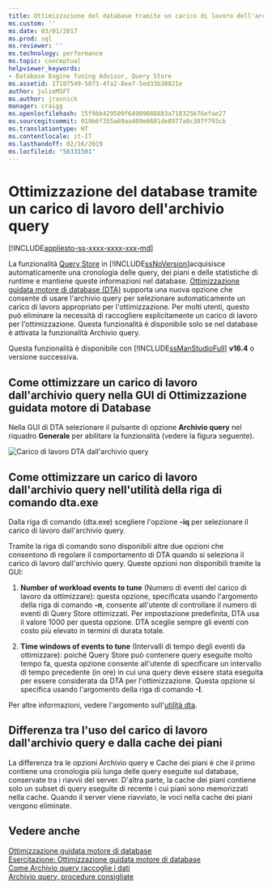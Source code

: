 ```yaml
---
title: Ottimizzazione del database tramite un carico di lavoro dell'archivio query | Microsoft Docs
ms.custom: ''
ms.date: 03/01/2017
ms.prod: sql
ms.reviewer: ''
ms.technology: performance
ms.topic: conceptual
helpviewer_keywords:
- Database Engine Tuning Advisor, Query Store
ms.assetid: 17107549-5073-4fa2-8ee7-5ed33b38821e
author: julieMSFT
ms.author: jrasnick
manager: craigg
ms.openlocfilehash: 15f9bb429509f64909888883a718325b76efae27
ms.sourcegitcommit: 019b6f355a69aa409e6601de8977a8c307f793cb
ms.translationtype: HT
ms.contentlocale: it-IT
ms.lasthandoff: 02/16/2019
ms.locfileid: "56331501"
---
```

# <a name="tuning-database-using-workload-from-query-store"></a>Ottimizzazione del database tramite un carico di lavoro dell'archivio query
[!INCLUDE[appliesto-ss-xxxx-xxxx-xxx-md](../../includes/appliesto-ss-xxxx-xxxx-xxx-md.md)]


La funzionalità [Query Store](../../relational-databases/performance/how-query-store-collects-data.md) in [!INCLUDE[ssNoVersion](../../includes/ssnoversion-md.md)]acquisisce automaticamente una cronologia delle query, dei piani e delle statistiche di runtime e mantiene queste informazioni nel database. [Ottimizzazione guidata motore di database (DTA)](../../relational-databases/performance/database-engine-tuning-advisor.md) supporta una nuova opzione che consente di usare l'archivio query per selezionare automaticamente un carico di lavoro appropriato per l'ottimizzazione. Per molti utenti, questo può eliminare la necessità di raccogliere esplicitamente un carico di lavoro per l'ottimizzazione. Questa funzionalità è disponibile solo se nel database è attivata la funzionalità Archivio query. 
  
Questa funzionalità è disponibile con [!INCLUDE[ssManStudioFull](../../includes/ssmanstudiofull-md.md)] **v16.4** o versione successiva. 
  
## <a name="how-to-tune-a-workload-from-query-store-in-database-engine-tuning-advisor-gui"></a>Come ottimizzare un carico di lavoro dall'archivio query nella GUI di Ottimizzazione guidata motore di Database
Nella GUI di DTA selezionare il pulsante di opzione **Archivio query** nel riquadro **Generale** per abilitare la funzionalità (vedere la figura seguente).

![Carico di lavoro DTA dall'archivio query](../../relational-databases/performance/media/dta-workload-from-query-store.gif)
 
## <a name="how-to-tune-a-workload-from-query-store-in-dtaexe-command-line-utility"></a>Come ottimizzare un carico di lavoro dall'archivio query nell'utilità della riga di comando dta.exe
Dalla riga di comando (dta.exe) scegliere l'opzione **-iq** per selezionare il carico di lavoro dall'archivio query. 

Tramite la riga di comando sono disponibili altre due opzioni che consentono di regolare il comportamento di DTA quando si seleziona il carico di lavoro dall'archivio query. Queste opzioni non disponibili tramite la GUI:
  1. **Number of workload events to tune** (Numero di eventi del carico di lavoro da ottimizzare): questa opzione, specificata usando l'argomento della riga di comando **-n**, consente all'utente di controllare il numero di eventi di Query Store ottimizzati. Per impostazione predefinita, DTA usa il valore 1000 per questa opzione. DTA sceglie sempre gli eventi con costo più elevato in termini di durata totale. 
  
  2. **Time windows of events to tune** (Intervalli di tempo degli eventi da ottimizzare): poiché Query Store può contenere query eseguite molto tempo fa, questa opzione consente all'utente di specificare un intervallo di tempo precedente (in ore) in cui una query deve essere stata eseguita per essere considerata da DTA per l'ottimizzazione. Questa opzione si specifica usando l'argomento della riga di comando **-I**. 

Per altre informazioni, vedere l'argomento sull'[utilità dta](../../tools/dta/dta-utility.md).

## <a name="difference-between-using-workload-from-query-store-and-plan-cache"></a>Differenza tra l'uso del carico di lavoro dall'archivio query e dalla cache dei piani 
La differenza tra le opzioni Archivio query e Cache dei piani è che il primo contiene una cronologia più lunga delle query eseguite sul database, conservate tra i riavvii del server. D'altra parte, la cache dei piani contiene solo un subset di query eseguite di recente i cui piani sono memorizzati nella cache. Quando il server viene riavviato, le voci nella cache dei piani vengono eliminate.

## <a name="see-also"></a>Vedere anche  
[Ottimizzazione guidata motore di database](../../relational-databases/performance/database-engine-tuning-advisor.md)     
[Esercitazione: Ottimizzazione guidata motore di database](../../tools/dta/tutorial-database-engine-tuning-advisor.md)        
[Come Archivio query raccoglie i dati](../../relational-databases/performance/how-query-store-collects-data.md)     
[Archivio query, procedure consigliate](../../relational-databases/performance/best-practice-with-the-query-store.md)
